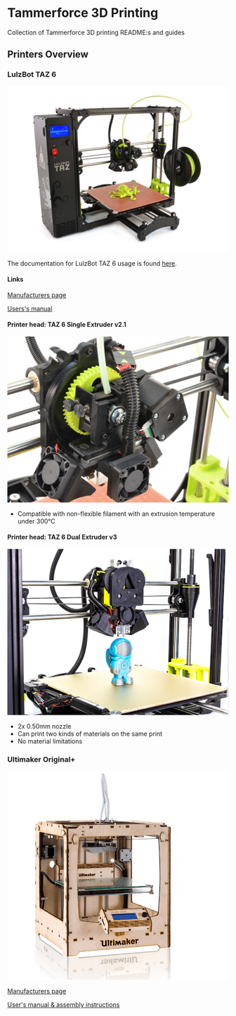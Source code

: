 # Tammerforce 3D Printing
Collection of Tammerforce 3D printing README:s and guides

## Printers Overview

### LulzBot TAZ 6
![LulzBot TAZ 6](pics/taz6/TAZ_6_Angle_Rock2pus_2.jpg)

The documentation for LulzBot TAZ 6 usage is found [here](/lulzbot-taz-6/README.md).

#### Links

[Manufacturers page](https://www.lulzbot.com/store/printers/lulzbot-taz-6)

[Users's manual](http://download.lulzbot.com/TAZ/6.02/documentation/manual/9780989378482_interior_r6.02.pdf)

#### Printer head: TAZ 6 Single Extruder v2.1
![Printer head](/pics/taz6/TAZ_Standard_Tool_Head_v2C_angle.JPG)

- Compatible with non-flexible filament with an extrusion temperature under 300°C

#### Printer head: TAZ 6 Dual Extruder v3
![Printer head](/pics/taz6/TAZ_Dual_Extruder_v3.png)

- 2x 0.50mm nozzle
- Can print two kinds of materials on the same print
- No material limitations

### Ultimaker Original+

![Ultimaker Original +](pics/ultimakerOriginal+/Ultimaker-Original-Compare.png)


[Manufacturers page](https://ultimaker.com/en/products/ultimaker-original)

[User's manual & assembly instructions](https://ultimaker.com/en/resources/20978-umoplus-assembly)

